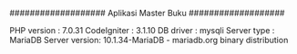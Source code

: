 ###################
Aplikasi Master Buku
###################

PHP version : 7.0.31
CodeIgniter : 3.1.10
DB driver	: mysqli
Server type : MariaDB
Server version: 10.1.34-MariaDB - mariadb.org binary distribution

